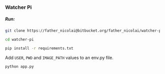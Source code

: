 ### Watcher Pi

##### Run:
```bash
git clone https://father_nicolai@bitbucket.org/father_nicolai/watcher-pi.git
```

```bash
cd watcher-pi
```

```bash
pip install -r requirements.txt
```

Add `USER`, `PWD` and `IMAGE_PATH` values to an env.py file.

```bash
python app.py
```